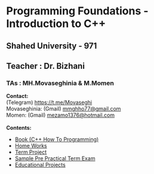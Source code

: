 # Programming Foundations - Introduction to C++
## Shahed University - 971
## Teacher : Dr. Bizhani
### TAs : MH.Movaseghinia & M.Momen
**Contact:** 
<br />
    (Telegram) https://t.me/Movaseghi
<br />
Movaseghinia:
    (Gmail) mmghho77@gmail.com
<br />
Momen:
    (Gmail) mezamo1376@hotmail.com
<br />
<br />
**Contents:**
* [Book (C++ How To Programming)](https://github.com/MMovasaghi/Introduction-to-cpp/tree/master/Book#programming-foundations---introduction-to-c)
* [Home Works](https://github.com/MMovasaghi/Introduction-to-cpp/tree/master/HomeWorks#home-works)
* [Term Project](https://github.com/MMovasaghi/Introduction-to-cpp/blob/master/HomeWorks/TermProject/TermProject.pdf)
* [Sample Pre Practical Term Exam](https://github.com/MMovasaghi/Introduction-to-cpp/blob/master/Pre-PracTermExam)
* [Educational Projects](https://github.com/MMovasaghi/Introduction-to-cpp/tree/master/Projects#projects)
